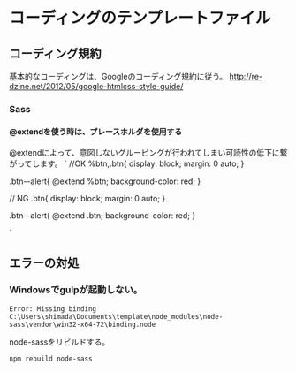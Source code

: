 # コーディングのテンプレートファイル
## コーディング規約
基本的なコーディングは、Googleのコーディング規約に従う。
http://re-dzine.net/2012/05/google-htmlcss-style-guide/

### Sass
#### @extendを使う時は、プレースホルダを使用する
@extendによって、意図しないグルーピングが行われてしまい可読性の低下に繋がってします。
`
//OK
%btn,.btn{
    display: block;
    margin: 0 auto;
}

.btn--alert{
    @extend %btn;
    background-color: red;
}

// NG
.btn{
    display: block;
    margin: 0 auto;
}

.btn--alert{
    @extend .btn;
    background-color: red;
}

`
## エラーの対処
### Windowsでgulpが起動しない。
`Error: Missing binding C:\Users\shimada\Documents\template\node_modules\node-sass\vendor\win32-x64-72\binding.node`

node-sassをリビルドする。

`npm rebuild node-sass`


